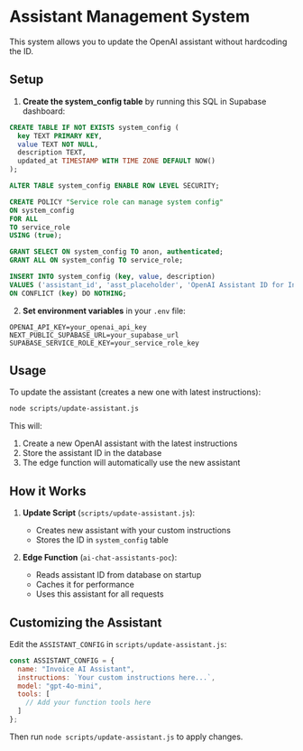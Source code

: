 # Assistant Management System

This system allows you to update the OpenAI assistant without hardcoding the ID.

## Setup

1. **Create the system_config table** by running this SQL in Supabase dashboard:

```sql
CREATE TABLE IF NOT EXISTS system_config (
  key TEXT PRIMARY KEY,
  value TEXT NOT NULL,
  description TEXT,
  updated_at TIMESTAMP WITH TIME ZONE DEFAULT NOW()
);

ALTER TABLE system_config ENABLE ROW LEVEL SECURITY;

CREATE POLICY "Service role can manage system config"
ON system_config
FOR ALL
TO service_role
USING (true);

GRANT SELECT ON system_config TO anon, authenticated;
GRANT ALL ON system_config TO service_role;

INSERT INTO system_config (key, value, description)
VALUES ('assistant_id', 'asst_placeholder', 'OpenAI Assistant ID for Invoice AI')
ON CONFLICT (key) DO NOTHING;
```

2. **Set environment variables** in your `.env` file:
```
OPENAI_API_KEY=your_openai_api_key
NEXT_PUBLIC_SUPABASE_URL=your_supabase_url
SUPABASE_SERVICE_ROLE_KEY=your_service_role_key
```

## Usage

To update the assistant (creates a new one with latest instructions):

```bash
node scripts/update-assistant.js
```

This will:
1. Create a new OpenAI assistant with the latest instructions
2. Store the assistant ID in the database
3. The edge function will automatically use the new assistant

## How it Works

1. **Update Script** (`scripts/update-assistant.js`):
   - Creates new assistant with your custom instructions
   - Stores the ID in `system_config` table

2. **Edge Function** (`ai-chat-assistants-poc`):
   - Reads assistant ID from database on startup
   - Caches it for performance
   - Uses this assistant for all requests

## Customizing the Assistant

Edit the `ASSISTANT_CONFIG` in `scripts/update-assistant.js`:

```javascript
const ASSISTANT_CONFIG = {
  name: "Invoice AI Assistant",
  instructions: `Your custom instructions here...`,
  model: "gpt-4o-mini",
  tools: [
    // Add your function tools here
  ]
};
```

Then run `node scripts/update-assistant.js` to apply changes.